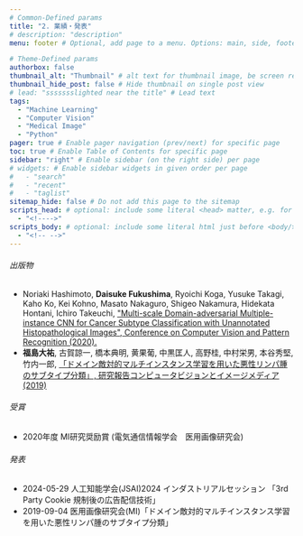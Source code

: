 ```yaml
---
# Common-Defined params
title: "2. 業績・発表"
# description: "description"
menu: footer # Optional, add page to a menu. Options: main, side, footer

# Theme-Defined params
authorbox: false
thumbnail_alt: "Thumbnail" # alt text for thumbnail image, be screen reader friendly!
thumbnail_hide_post: false # Hide thumbnail on single post view
# lead: "ssssssslighted near the title" # Lead text
tags:
  - "Machine Learning"
  - "Computer Vision"
  - "Medical Image"
  - "Python"
pager: true # Enable pager navigation (prev/next) for specific page
toc: true # Enable Table of Contents for specific page
sidebar: "right" # Enable sidebar (on the right side) per page
# widgets: # Enable sidebar widgets in given order per page
#   - "search"
#   - "recent"
#   - "taglist"
sitemap_hide: false # Do not add this page to the sitemap
scripts_head: # optional: include some literal <head> matter, e.g. for page-specific JS imports; safeHTML-filtered
  - "<!---->"
scripts_body: # optional: include some literal html just before <body/> tag, e.g. JS initialization; safeHTML-filtered
  - "<!-- -->"
---
```

###### 出版物
- Noriaki Hashimoto, **Daisuke Fukushima**, Ryoichi Koga, Yusuke Takagi, Kaho Ko, Kei Kohno, Masato Nakaguro, Shigeo Nakamura, Hidekata Hontani, Ichiro Takeuchi, ["Multi-scale Domain-adversarial Multiple-instance CNN for Cancer Subtype Classification with Unannotated Histopathological Images", Conference on Computer Vision and Pattern Recognition (2020).](https://openaccess.thecvf.com/content_CVPR_2020/papers/Hashimoto_Multi-scale_Domain-adversarial_Multiple-instance_CNN_for_Cancer_Subtype_Classification_with_Unannotated_CVPR_2020_paper.pdf)
- **福島大祐**,  古賀諒一,  橋本典明,  黄果葡,  中黒匡人,  高野桂,  中村栄男,  本谷秀堅,  竹内一郎, [「ドメイン敵対的マルチインスタンス学習を用いた悪性リンパ腫のサブタイプ分類」, 研究報告コンピュータビジョンとイメージメディア (2019)](https://ken.ieice.org/ken/paper/20190904N1pi/)

###### 受賞
- 2020年度 MI研究奨励賞 (電気通信情報学会　医用画像研究会)

###### 発表
- 2024-05-29 人工知能学会(JSAI)2024 インダストリアルセッション 「3rd Party Cookie 規制後の広告配信技術」
- 2019-09-04 医用画像研究会(MI)「ドメイン敵対的マルチインスタンス学習を用いた悪性リンパ腫のサブタイプ分類」
